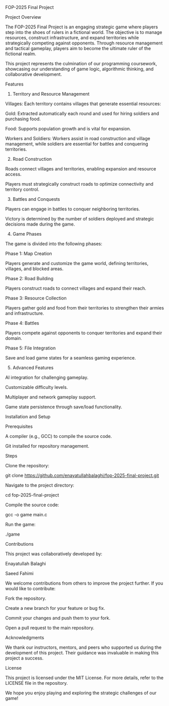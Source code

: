 FOP-2025 Final Project

Project Overview

The FOP-2025 Final Project is an engaging strategic game where players step into the shoes of rulers in a fictional world. The objective is to manage resources, construct infrastructure, and expand territories while strategically competing against opponents. Through resource management and tactical gameplay, players aim to become the ultimate ruler of the fictional realm.

This project represents the culmination of our programming coursework, showcasing our understanding of game logic, algorithmic thinking, and collaborative development.

Features

1. Territory and Resource Management

Villages: Each territory contains villages that generate essential resources:

Gold: Extracted automatically each round and used for hiring soldiers and purchasing food.

Food: Supports population growth and is vital for expansion.

Workers and Soldiers: Workers assist in road construction and village management, while soldiers are essential for battles and conquering territories.

2. Road Construction

Roads connect villages and territories, enabling expansion and resource access.

Players must strategically construct roads to optimize connectivity and territory control.

3. Battles and Conquests

Players can engage in battles to conquer neighboring territories.

Victory is determined by the number of soldiers deployed and strategic decisions made during the game.

4. Game Phases

The game is divided into the following phases:

Phase 1: Map Creation

Players generate and customize the game world, defining territories, villages, and blocked areas.

Phase 2: Road Building

Players construct roads to connect villages and expand their reach.

Phase 3: Resource Collection

Players gather gold and food from their territories to strengthen their armies and infrastructure.

Phase 4: Battles

Players compete against opponents to conquer territories and expand their domain.

Phase 5: File Integration

Save and load game states for a seamless gaming experience.

5. Advanced Features

AI integration for challenging gameplay.

Customizable difficulty levels.

Multiplayer and network gameplay support.

Game state persistence through save/load functionality.

Installation and Setup

Prerequisites

A compiler (e.g., GCC) to compile the source code.

Git installed for repository management.

Steps

Clone the repository:

git clone https://github.com/enayatullahbalaghi/fop-2025-final-project.git

Navigate to the project directory:

cd fop-2025-final-project

Compile the source code:

gcc -o game main.c

Run the game:

./game

Contributions

This project was collaboratively developed by:

Enayatullah Balaghi

Saeed Fahimi

We welcome contributions from others to improve the project further. If you would like to contribute:

Fork the repository.

Create a new branch for your feature or bug fix.

Commit your changes and push them to your fork.

Open a pull request to the main repository.

Acknowledgments

We thank our instructors, mentors, and peers who supported us during the development of this project. Their guidance was invaluable in making this project a success.

License

This project is licensed under the MIT License. For more details, refer to the LICENSE file in the repository.

We hope you enjoy playing and exploring the strategic challenges of our game!

